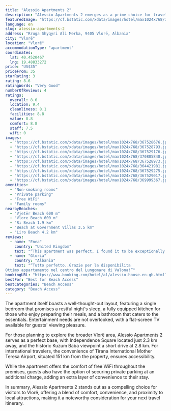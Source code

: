 ```yaml
---
title: "Alessio Apartments 2"
description: "Alessio Apartments 2 emerges as a prime choice for travelers seeking comfortable, air-conditioned accommodations in Vlorë, complete with the convenience of a private balcony."
featuredImage: "https://cf.bstatic.com/xdata/images/hotel/max1024x768/367528676.jpg?k=aa8a20fdb6a411153e5822979e1fe9d7859f76b12322e9d2da4ebbe442177765&o=&hp=1"
language: en
slug: alessio-apartments-2
address: "Rruga Shyqyri Ali Merka, 9405 Vlorë, Albania"
city: "Vlorë"
location: "Vlorë"
accommodationType: "apartment"
coordinates:
  lat: 40.4520467
  lng: 19.48833272
price: "US$35"
priceFrom: 35
starRating: 3
rating: 8.6
ratingWords: "Very Good"
numberOfReviews: 4
ratings:
  overall: 8.6
  location: 9.4
  cleanliness: 8.1
  facilities: 8.8
  value: 8.8
  comfort: 8.8
  staff: 7.5
  wifi: 0
images:
  - "https://cf.bstatic.com/xdata/images/hotel/max1024x768/367528676.jpg?k=aa8a20fdb6a411153e5822979e1fe9d7859f76b12322e9d2da4ebbe442177765&o=&hp=1"
  - "https://cf.bstatic.com/xdata/images/hotel/max1024x768/367528793.jpg?k=d4fa704d6cac42e668c2967414a8ceb7ab83768b3d2d1722a9fca4a0ef235146&o=&hp=1"
  - "https://cf.bstatic.com/xdata/images/hotel/max1024x768/367529176.jpg?k=a9f0e35be6508a4724b3a00d70dca06a7f2b6a0d7f280c4d32993be76656ee06&o=&hp=1"
  - "https://cf.bstatic.com/xdata/images/hotel/max1024x768/370805848.jpg?k=ad8ee31d2c269d51638682dc7166e89d56a692a689e10070761f7a10e3913ab1&o=&hp=1"
  - "https://cf.bstatic.com/xdata/images/hotel/max1024x768/367528973.jpg?k=c68f478e58efdfa495d5a6ca4928d91b83de727dc472be132e73815dadcdc7e2&o=&hp=1"
  - "https://cf.bstatic.com/xdata/images/hotel/max1024x768/364421981.jpg?k=2663c59e275d1897cf50a6e7252c68f14336d1c0207c8f5aaf7551a585e77fb9&o=&hp=1"
  - "https://cf.bstatic.com/xdata/images/hotel/max1024x768/367529275.jpg?k=58cc4b45708769df10df13cf62de6379693f6a5557d0d38bb8915fb199e8ec71&o=&hp=1"
  - "https://cf.bstatic.com/xdata/images/hotel/max1024x768/367529017.jpg?k=95c8af06b9f8ecc97977085f1cbb5b803f15e719197cc4b3fbda11c3fd4d9729&o=&hp=1"
  - "https://cf.bstatic.com/xdata/images/hotel/max1024x768/369999367.jpg?k=bcedc08a4c204487b159eca4f394de2beba3d588082c1c58ef45db8e83e4dbb4&o=&hp=1"
amenities:
  - "Non-smoking rooms"
  - "Private parking"
  - "Free WiFi"
  - "Family rooms"
nearbyBeaches:
  - "Vjetër Beach 600 m"
  - "Vlore Beach 600 m"
  - "Ri Beach 1.9 km"
  - "Beach at Government Villas 3.5 km"
  - "Liro Beach 4.2 km"
reviews:
  - name: "Enea"
    country: "United Kingdom"
    text: "“This apartment was perfect, I found it to be exceptionally clean, very comfortable and in a great location. The host was very kind and always ready to help at any moment with all my needs. Overall the stay was lovely and would definitely stay...”"
  - name: "Gloria"
    country: "Albania"
    text: "“Tutto perfetto..Grazie per la disponibilita
Ottimo appartamento nel centro del Lungomare di Valona!”"
bookingURL: "https://www.booking.com/hotel/al/alessio-house.en-gb.html?aid=8035640"
bestFor: "Best for Beach Access"
bestCategories: "Beach Access"
category: "Beach Access"
---
```


The apartment itself boasts a well-thought-out layout, featuring a single bedroom that promises a restful night's sleep, a fully equipped kitchen for those who enjoy preparing their meals, and a bathroom that caters to the essentials. Entertainment needs are not overlooked, with a flat-screen TV available for guests' viewing pleasure.

For those planning to explore the broader Vlorë area, Alessio Apartments 2 serves as a perfect base, with Independence Square located just 2.3 km away, and the historic Kuzum Baba viewpoint a short drive at 2.8 km. For international travelers, the convenience of Tirana International Mother Teresa Airport, situated 151 km from the property, ensures accessibility.

While the apartment offers the comfort of free WiFi throughout the premises, guests also have the option of securing private parking at an additional charge, adding an extra layer of convenience to their stay.

In summary, Alessio Apartments 2 stands out as a compelling choice for visitors to Vlorë, offering a blend of comfort, convenience, and proximity to local attractions, making it a noteworthy consideration for your next travel itinerary.